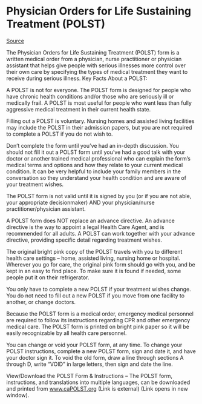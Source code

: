 # Physician Orders for Life Sustaining Treatment (POLST)

[Source](https://www.uclahealth.org/programs/advance-care-planning/resources/what-polst)

The Physician Orders for Life Sustaining Treatment (POLST) form is a written medical order from a physician, nurse practitioner or physician assistant that helps give people with serious illnesses more control over their own care by specifying the types of medical treatment they want to receive during serious illness.
Key Facts About a POLST:

A POLST is not for everyone. The POLST form is designed for people who have chronic health conditions and/or those who are seriously ill or medically frail. A POLST is most useful for people who want less than fully aggressive medical treatment in their current health state.

Filling out a POLST is voluntary. Nursing homes and assisted living facilities may include the POLST in their admission papers, but you are not required to complete a POLST if you do not wish to.

Don’t complete the form until you’ve had an in-depth discussion. You should not fill it out a POLST form until you’ve had a good talk with your doctor or another trained medical professional who can explain the form’s medical terms and options and how they relate to your current medical condition. It can be very helpful to include your family members in the conversation so they understand your health condition and are aware of your treatment wishes.

The POLST form is not valid until it is signed by you (or if you are not able, your appropriate decisionmaker) AND your physician/nurse practitioner/physician assistant.

A POLST form does NOT replace an advance directive. An advance directive is the way to appoint a legal Health Care Agent, and is recommended for all adults. A POLST can work together with your advance directive, providing specific detail regarding treatment wishes.

The original bright pink copy of the POLST travels with you to different health care settings – home, assisted living, nursing home or hospital. Wherever you go for care, the original pink form should go with you, and be kept in an easy to find place. To make sure it is found if needed, some people put it on their refrigerator.

You only have to complete a new POLST if your treatment wishes change. You do not need to fill out a new POLST if you move from one facility to another, or change doctors.

Because the POLST form is a medical order, emergency medical personnel are required to follow its instructions regarding CPR and other emergency medical care. The POLST form is printed on bright pink paper so it will be easily recognizable by all health care personnel.

You can change or void your POLST form, at any time.  To change your POLST instructions, complete a new POLST form, sign and date it, and have your doctor sign it. To void the old form, draw a line through sections A through D, write “VOID” in large letters, then sign and date the line.

View/Download the POLST Form & Instructions – The POLST form, instructions, and translations into multiple languages, can be downloaded and printed from www.caPOLST.org
(Link is external) (Link opens in new window).